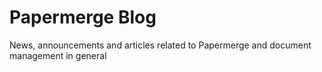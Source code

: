 # Papermerge Blog

News, announcements and articles related to Papermerge and document management in general
